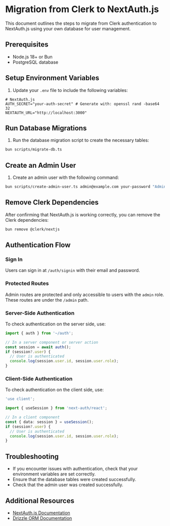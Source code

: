 # Migration from Clerk to NextAuth.js

This document outlines the steps to migrate from Clerk authentication to NextAuth.js using your own database for user management.

## Prerequisites

- Node.js 18+ or Bun
- PostgreSQL database

## Setup Environment Variables

1. Update your `.env` file to include the following variables:

```
# NextAuth.js
AUTH_SECRET="your-auth-secret" # Generate with: openssl rand -base64 32
NEXTAUTH_URL="http://localhost:3000"
```

## Run Database Migrations

1. Run the database migration script to create the necessary tables:

```bash
bun scripts/migrate-db.ts
```

## Create an Admin User

1. Create an admin user with the following command:

```bash
bun scripts/create-admin-user.ts admin@example.com your-password "Admin Name"
```

## Remove Clerk Dependencies

After confirming that NextAuth.js is working correctly, you can remove the Clerk dependencies:

```bash
bun remove @clerk/nextjs
```

## Authentication Flow

### Sign In

Users can sign in at `/auth/signin` with their email and password.

### Protected Routes

Admin routes are protected and only accessible to users with the `admin` role. These routes are under the `/admin` path.

### Server-Side Authentication

To check authentication on the server side, use:

```typescript
import { auth } from '~/auth';

// In a server component or server action
const session = await auth();
if (session?.user) {
  // User is authenticated
  console.log(session.user.id, session.user.role);
}
```

### Client-Side Authentication

To check authentication on the client side, use:

```typescript
'use client';

import { useSession } from 'next-auth/react';

// In a client component
const { data: session } = useSession();
if (session?.user) {
  // User is authenticated
  console.log(session.user.id, session.user.role);
}
```

## Troubleshooting

- If you encounter issues with authentication, check that your environment variables are set correctly.
- Ensure that the database tables were created successfully.
- Check that the admin user was created successfully.

## Additional Resources

- [NextAuth.js Documentation](https://next-auth.js.org/getting-started/introduction)
- [Drizzle ORM Documentation](https://orm.drizzle.team/docs/overview)
